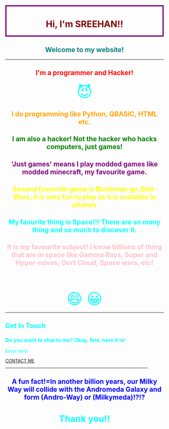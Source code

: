 <html>           
<head>
<title> Sreehan's website!!</title>   
<link rel = "icon" href = 
       "file:///C:/Users/asree/OneDrive/Pictures/Saved%20Pictures/OIP%20(2).jpeg">
</head>
<body style= "background-repeat: no-repeat;background-size: 100% 100%" background="file:///C:/Users/asree/OneDrive/Pictures/Saved%20Pictures/bg-04.jpg" text="#00ffff">
<div style="border: 4px solid purple"> <h1 align="center"> <span style="color:maroon"> Hi, I'm SREEHAN!! </span> </h1> </div>
<span style ="color:teal"> <h2> <center> Welcome to my website! </center> </h2> </span>
<hr size="10">
<h2 align="center"> <span style="color:red"> I'm a programmer and Hacker! </span> </h2><center> <font size ="12"> &#128520;</font> </center>
<h2> <center> <span style="color:orange"> I do programming like Python, QBASIC, HTML etc. </span> </h2> </center>
<h2> <center> <span style="color:green"> I am also a hacker! Not the hacker who hacks computers, just games! </span> </center> </h2>
<p>
<h2> <center> <span style="color:purple"> 'Just games' means I play modded games like modded minecraft, my favourite game. </span> </center> </h2>
<h2> <center> <span style="color:yellow"> Second favourite game is Blockman go_Bed-Wars, it is very fun to play as it is available in phones </span> </center> </h2>
<p>
<h2> <center> My faourite thing is Space!!! There are so many thing and so much to discover it. </center> </h2>
<h2> <center> <span style="color:pink"> It is my favourite subject! I know billions of thing that are in space like Gamma Rays, Super and Hyper-novas; Oort Cloud, Space wars, etc! </span> </center> </h2>
<h2> <center> <span style="color:white"> That's why the theme is Space  !! </span> </center> </h2> <center> <font size="9">&#128516 &#128512; </font> </center>
<hr noshade size="9"
<center> <div class="contact-me">
            <h2>Get In Touch</h2>                                                                                                                                       
            <h3 class="contact-title">Do you want to chat to me? Okay, fine, here it is!</h3>
            <p class="contact-message">Email here!</p>
            <a class="btn" href="mailto:asreehan@outlook.com">CONTACT ME</a> 
          </div>
          </div> </center>
<hr align="center" size="6" width="90%" Color="yellow">
 <span style="color:blue"> <h2> <center> A fun fact!=In another billion years, our Milky Way will collide with the Andromeda Galaxy and form (Andro-Way) or (Milkymeda)!?!? </center> </h2> </span> 
<h1 align="center"> Thank you!! </h1>
</body>
</html>      
